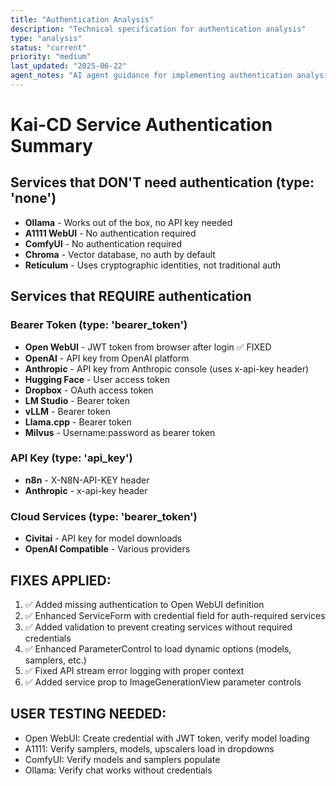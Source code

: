```yaml
---
title: "Authentication Analysis"
description: "Technical specification for authentication analysis"
type: "analysis"
status: "current"
priority: "medium"
last_updated: "2025-06-22"
agent_notes: "AI agent guidance for implementing authentication analysis"
---
```


# Kai-CD Service Authentication Summary

## Services that DON'T need authentication (type: 'none')
- **Ollama** - Works out of the box, no API key needed
- **A1111 WebUI** - No authentication required  
- **ComfyUI** - No authentication required
- **Chroma** - Vector database, no auth by default
- **Reticulum** - Uses cryptographic identities, not traditional auth

## Services that REQUIRE authentication

### Bearer Token (type: 'bearer_token')
- **Open WebUI** - JWT token from browser after login ✅ FIXED
- **OpenAI** - API key from OpenAI platform
- **Anthropic** - API key from Anthropic console (uses x-api-key header)
- **Hugging Face** - User access token
- **Dropbox** - OAuth access token
- **LM Studio** - Bearer token
- **vLLM** - Bearer token
- **Llama.cpp** - Bearer token
- **Milvus** - Username:password as bearer token

### API Key (type: 'api_key')
- **n8n** - X-N8N-API-KEY header
- **Anthropic** - x-api-key header

### Cloud Services (type: 'bearer_token')
- **Civitai** - API key for model downloads
- **OpenAI Compatible** - Various providers

## FIXES APPLIED:
1. ✅ Added missing authentication to Open WebUI definition
2. ✅ Enhanced ServiceForm with credential field for auth-required services  
3. ✅ Added validation to prevent creating services without required credentials
4. ✅ Enhanced ParameterControl to load dynamic options (models, samplers, etc.)
5. ✅ Fixed API stream error logging with proper context
6. ✅ Added service prop to ImageGenerationView parameter controls

## USER TESTING NEEDED:
- Open WebUI: Create credential with JWT token, verify model loading
- A1111: Verify samplers, models, upscalers load in dropdowns
- ComfyUI: Verify models and samplers populate
- Ollama: Verify chat works without credentials
